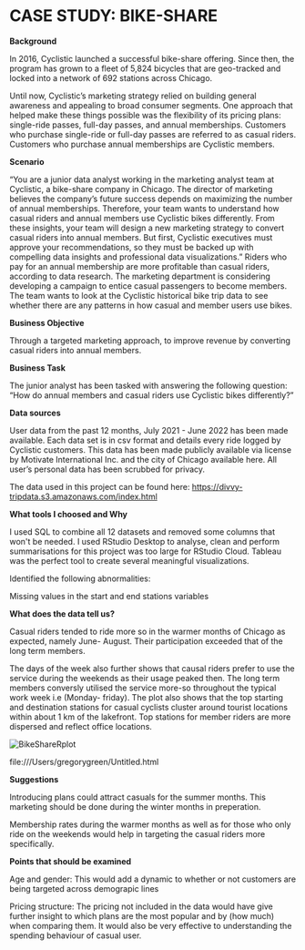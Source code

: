 # CASE STUDY: BIKE-SHARE

**Background**

In 2016, Cyclistic launched a successful bike-share offering. Since then, the program has grown to a fleet of 5,824 bicycles that are geo-tracked and locked into a network of 692 stations across Chicago.

Until now, Cyclistic’s marketing strategy relied on building general awareness and appealing to broad consumer segments. One approach that helped make these things possible was the flexibility of its pricing plans: single-ride passes, full-day passes, and annual memberships. Customers who purchase single-ride or full-day passes are referred to as casual riders. Customers who purchase annual memberships are Cyclistic members.


**Scenario**

“You are a junior data analyst working in the marketing analyst team at Cyclistic, a bike-share company in Chicago. The director of marketing believes the company’s future success depends on maximizing the number of annual memberships. Therefore, your team wants to understand how casual riders and annual members use Cyclistic bikes differently. From these insights, your team will design a new marketing strategy to convert casual riders into annual members.
But first, Cyclistic executives must approve your recommendations, so they must be backed up with compelling data insights and professional data visualizations.”
Riders who pay for an annual membership are more profitable than casual riders, according to data research.
The marketing department is considering developing a campaign to entice casual passengers to become members.
The team wants to look at the Cyclistic historical bike trip data to see whether there are any patterns in how casual and member users use bikes.


**Business Objective**

Through a targeted marketing approach, to improve revenue by converting casual riders into annual members.

**Business Task**

The junior analyst has been tasked with answering the following question:
“How do annual members and casual riders use Cyclistic bikes differently?”

**Data sources**

User data from the past 12 months, July 2021 - June 2022 has been made available. Each data set is in csv format and details every ride logged by Cyclistic customers. This data has been made publicly available via license by Motivate International Inc. and the city of Chicago available here. All user’s personal data has been scrubbed for privacy.

The data used in this project can be found here:
https://divvy-tripdata.s3.amazonaws.com/index.html


**What tools I choosed and Why**

I used SQL to combine all 12 datasets and removed some columns that won't be needed. I used RStudio Desktop to analyse, clean and perform summarisations for this project was too large for RStudio Cloud. Tableau was the perfect tool to create several meaningful visualizations.

Identified the following abnormalities:

Missing values in the start and end stations variables


**What does the data tell us?**

Casual riders tended to ride more so in the warmer months of Chicago as expected, namely June- August. Their participation exceeded that of the long term members.

The days of the week also further shows that causal riders prefer to use the service during the weekends as their usage peaked then. The long term members conversly utilised the service more-so throughout the typical work week i.e (Monday- friday). The plot also shows that the top starting and destination stations for casual cyclists cluster around tourist locations within about 1 km of the lakefront. Top stations for member riders are more dispersed and reflect office locations.


![BikeShareRplot](https://user-images.githubusercontent.com/87345933/180338700-1b6030e9-bb63-4385-b299-d19ccf5180d9.jpeg)

file:///Users/gregorygreen/Untitled.html


**Suggestions**

Introducing plans could attract casuals for the summer months. This marketing should be done during the winter months in preperation.

Membership rates during the warmer months as well as for those who only ride on the weekends would help in targeting the casual riders more specifically.

**Points that should be examined**

Age and gender: This would add a dynamic to whether or not customers are being targeted across demograpic lines

Pricing structure: The pricing not included in the  data would have give further insight to which plans are the most popular and by (how much) when comparing them. It would also be very effective to understanding the spending behaviour of casual user.
